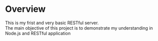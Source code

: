# Overview
This is my frist and very basic RESTful server. </br >
The main objective of this project is to demonstrate my understanding in Node.js and RESTful application


